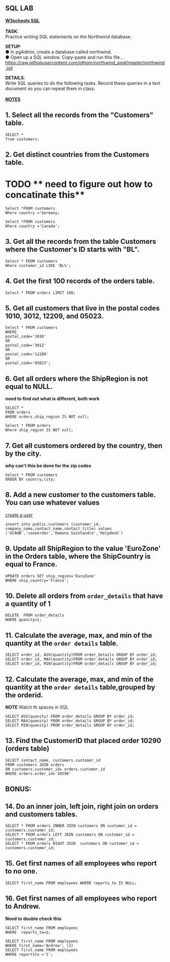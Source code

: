 ## SQL LAB 

**[W3schools SQL](https://www.w3schools.com/sql/default.asp)**<br>  
**TASK**:  
Practice writing SQL statements on the Northwind database. <br> 

**SETUP**:  
● In pgAdmin, create a database called northwind.  
● Open up a SQL window. Copy-paste and run this file...  
https://raw.githubusercontent.com/pthom/northwind_psql/master/northwind.sql  

**DETAILS**:  
Write SQL queries to do the following tasks. Record these queries in a text document so you
can repeat them in class. <br>   
[**NOTES**](https://www.postgresqltutorial.com/postgresql-select/)

## 1. Select all the records from the "Customers" table.   

```pgsql
SELECT *
from customers;
```

## 2. Get distinct countries from the Customers table.

# TODO ** need to figure out how to concatinate this**
```pgsql
Select *FROM customers 
Where country ='Germany;

Select *FROM customers 
Where country ='Canada';
```

## 3. Get all the records from the table Customers where the Customer's ID starts with "BL".  


```pgsql
Select * FROM customers 
Where customer_id LIKE 'BL%';
```

## 4. Get the first 100 records of the orders table.

```pgsql
Select * FROM orders LIMIT 100;
```

## 5. Get all customers that live in the postal codes 1010, 3012, 12209, and 05023.  

```pgsql
Select * FROM customers 
WHERE 
postal_code='1010' 
OR
postal_code='3012'
OR
postal_code='12209'
OR
postal_code='05023';
```

## 6. Get all orders where the ShipRegion is not equal to NULL.    

**need to find out what is different, both work**

```pgsql
SELECT *
FROM orders
WHERE orders.ship_region IS NOT null;

Select * FROM orders
Where ship_region IS NOT null;
```

## 7. Get all customers ordered by the country, then by the city.  

**why can't this be done for the zip codes**

```pgsql
Select * FROM customers
ORDER BY country,city;
```

## 8. Add a new customer to the customers table. You can use whatever values  

[create a user](https://chartio.com/docs/data-sources/faqs/create-a-user-with-pgadmin/)

```pgsql
insert into public.customers (customer_id, company_name,contact_name,contact_title) values ('GCAHB','vaneerden','Ramona Saintandre','Helpdesk')
```

## 9. Update all ShipRegion to the value 'EuroZone' in the Orders table, where the ShipCountry is equal to France.  

```pgsql
UPDATE orders SET ship_region='EuroZone' 
WHERE ship_country='France';
```

## 10. Delete all orders from `order_details` that have a quantity of 1 

```pgsql
DELETE  FROM order_details 
WHERE quanity=1;
```

## 11. Calculate the average, max, and min of the quantity at the `order details` table.

```pgsql
SELECT order_id, AVG(quantity)FROM order_details GROUP BY order_id;
SELECT order_id, MAX(quantity)FROM order_details GROUP BY order_id;
SELECT order_id, MIN(quantity)FROM order_details GROUP BY order_id;
```

## 12. Calculate the average, max, and min of the quantity at the `order details` table,grouped by the orderid.  

**NOTE** Watch th spaces in SQL
```pgsql
SELECT AVG(quanity) FROM order_details GROUP BY order_id;
SELECT MAX(quanity) FROM order_details GROUP BY order_id; 
SELECT MIN(quanity) FROM order_details GROUP BY order_id;
```

## 13. Find the CustomerID that placed order 10290 (orders table)

  ```pgsql
SELECT contact_name, customers.customer_id 
FROM customers JOIN orders 
ON customers.customer_id= orders.customer_id 
WHERE orders.order_id='10290'
```

## BONUS:

## 14. Do an inner join, left join, right join on orders and customers tables.

```pgsql
SELECT * FROM orders INNER JOIN customers ON customer_id = customers.customer_id;
SELECT * FROM orders LEFT JOIN customers ON customer_id = customers.customer_id;
SELECT * FROM orders RIGHT JOIN  customers ON customer_id = customers.customer_id;
```


## 15. Get first names of all employees who report to no one.

```pgsql
SELECT first_name FROM employees WHERE reports_to IS NULL;
```

## 16. Get first names of all employees who report to Andrew.

**Need to double check this**

```pgsql
SELECT first_name FROM employees 
WHERE  reports_to=2;
```

```pgsql
SELECT first_name FROM employees
WHERE first_name='Andrew'; (2)
SELECT first_name FROM employees 
WHERE reportsto ='2';
```